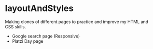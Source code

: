 # layoutAndStyles

Making clones of different pages to practice and improve my HTML and CSS skills.

- Google search page (Responsive)
- Platzi Day page
